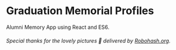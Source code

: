 # Graduation Memorial Profiles

Alumni Memory App using React and ES6.


###### *Special thanks for the lovely pictures :clap: delivered by [Robohash.org](https://robohash.org/).*
